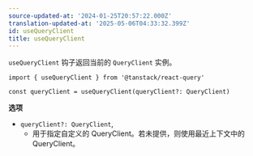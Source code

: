 ```yaml
---
source-updated-at: '2024-01-25T20:57:22.000Z'
translation-updated-at: '2025-05-06T04:33:32.399Z'
id: useQueryClient
title: useQueryClient
---
```

`useQueryClient` 钩子返回当前的 `QueryClient` 实例。

```tsx
import { useQueryClient } from '@tanstack/react-query'

const queryClient = useQueryClient(queryClient?: QueryClient)
```

**选项**

- `queryClient?: QueryClient`,
  - 用于指定自定义的 QueryClient。若未提供，则使用最近上下文中的 QueryClient。
